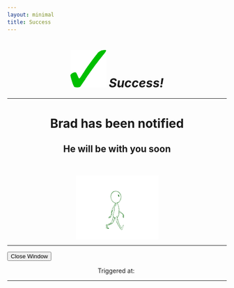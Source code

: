 ```yaml
---
layout: minimal
title: Success
---
```

<h1 style="text-align: center;"><img style="font-size: 14px;" src="https://github.com/b-kennedy0/b-kennedy0.github.io/blob/master/assets/img/greentick.png?raw=true" alt="" width="82" height="86" />&nbsp;<em>Success!</em></h1>
<hr />
<h1 style="text-align: center;">Brad has been notified</h1>
<h2 style="text-align: center;">He will be with you soon</h2>
<p>&nbsp;</p>
<p><img style="display: block; margin-left: auto; margin-right: auto;" src="https://raw.githubusercontent.com/b-kennedy0/b-kennedy0.github.io/master/assets/img/animate-walk.gif" alt="" width="189" height="147" /></p>
<hr />
<button type="button" 
        onclick="window.open('', '_self', ''); window.close();">Close Window</button>
<p style="text-align: center;">Triggered at:&nbsp;<span id="datetime"></span></p>
<script>
var dt = new Date();
document.getElementById("datetime").innerHTML = dt.toLocaleTimeString();
</script>

---
